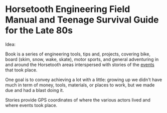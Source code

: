 # Horsetooth Engineering Field Manual and Teenage Survival Guide for the Late 80s

Idea:

Book is a series of engineering tools, tips and, projects,
covering bike, board (skim, snow, wake, skate), motor sports,
and general adventuring in and around the Horsetooth areas
interspersed with stories of the [events](09_events.md) that took place.

One goal is to convey achieving a lot with a little:
growing up we didn't have
much in term of money, tools, materials, or places to work, but we
made due and had a blast doing it.

Stories provide GPS coordinates of where the various actors lived
and where events took place.



